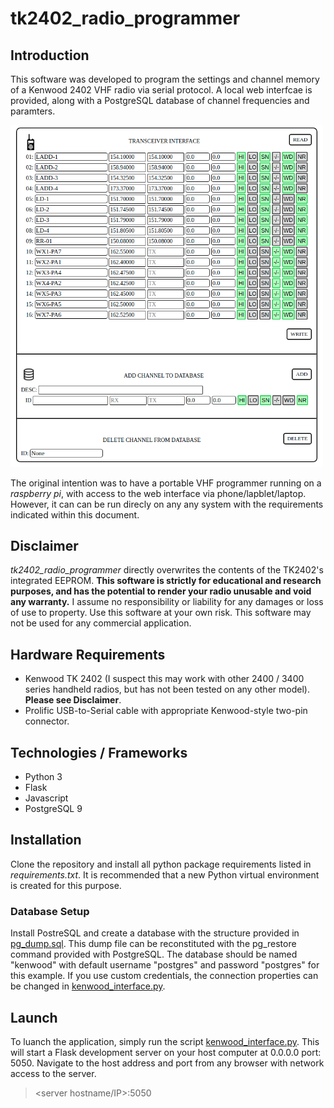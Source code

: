 # tk2402_radio_programmer

## Introduction
This software was developed to program the settings and channel memory of a Kenwood 2402 VHF radio via serial protocol. A local web interfcae is provided, along with a PostgreSQL database of channel frequencies and paramters.

<img src="tk2402_screenshot.png" width="500">

The original intention was to have a portable VHF programmer running on a _raspberry pi_, with access to the web interface via phone/lapblet/laptop. However, it can can be run direcly on any any system with the requirements indicated within this document.

## Disclaimer
*tk2402_radio_programmer* directly overwrites the contents of the TK2402's integrated EEPROM. **This software is strictly for educational and research purposes, and has the potential to render your radio unusable and void any warranty.** I assume no responsibility or liability for any damages or loss of use to property. Use this software at your own risk. This software may not be used for any commercial application. 

## Hardware Requirements
- Kenwood TK 2402 (I suspect this may work with other 2400 / 3400 series handheld radios, but has not been tested on any other model).  **Please see Disclaimer**.
- Prolific USB-to-Serial cable with appropriate Kenwood-style two-pin connector.

## Technologies / Frameworks
- Python 3
- Flask
- Javascript
- PostgreSQL 9

## Installation
Clone the repository and install all python package requirements listed in *requirements.txt*.  It is recommended that a new Python virtual environment is created for this purpose.
### Database Setup
Install PostreSQL and create a database with the structure provided in [pg_dump.sql](pg_dump.sql).  This dump file can be reconstituted with the pg_restore command provided with PostgreSQL.
The database should be named "kenwood" with default username "postgres" and password "postgres" for this example.  If you use custom credentials, the connection properties can be changed in [kenwood_interface.py](kenwood_interface.py#L14).

## Launch
To luanch the application, simply run the script [kenwood_interface.py](kenwood_interface.py). This will start a Flask development server on your host computer at 0.0.0.0 port: 5050.
Navigate to the host address and port from any browser with network access to the server.
> <server hostname/IP>:5050
